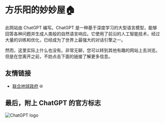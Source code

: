 # 方乐阳的妙妙屋🏠

此网站由 ChatGPT 编写。ChatGPT 是一种基于深度学习的大型语言模型，能够回答各种问题并生成人类般的自然语言响应。它使用了前沿的人工智能技术，经过大量的训练和优化，已经成为了世界上最强大的对话引擎之一。

然而，这里实际上什么也没有。非常无聊，您可以转到其他有趣的网站上去浏览。但是在您离开之前，不妨点击下面的链接了解更多信息。

## 友情链接

- [联合地球政府](https://uegov.world/) 🌐
  

## 最后，附上 ChatGPT 的官方标志

![ChatGPT logo](https://blog.lambdo.com/content/images/size/w1000/2020/11/openai-logo-vertical-dimensional-purple-e1588267015132.png)

